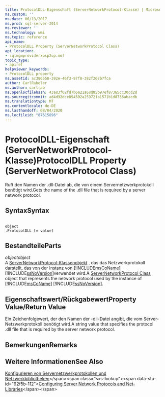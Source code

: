 ```yaml
---
title: ProtocolDLL-Eigenschaft (ServerNetworkProtocol-Klasse) | Microsoft-Dokumentation
ms.custom: ''
ms.date: 06/13/2017
ms.prod: sql-server-2014
ms.reviewer: ''
ms.technology: wmi
ms.topic: reference
api_name:
- ProtocolDLL Property (ServerNetworkProtocol Class)
api_location:
- sqlmgmproviderxpsp2up.mof
topic_type:
- apiref
helpviewer_keywords:
- ProtocolDLL property
ms.assetid: ac386558-392e-46f3-97f8-382f267b7fca
author: CarlRabeler
ms.author: carlrab
ms.openlocfilehash: 43a83f02fd7b6a21a68d05b97ef87365cc30cd2d
ms.sourcegitcommit: ad4d92dce894592a259721a1571b1d8736abacdb
ms.translationtype: MT
ms.contentlocale: de-DE
ms.lasthandoff: 08/04/2020
ms.locfileid: "87615896"
---
```

# <a name="protocoldll-property-servernetworkprotocol-class"></a><span data-ttu-id="92f5b-102">ProtocolDLL-Eigenschaft (ServerNetworkProtocol-Klasse)</span><span class="sxs-lookup"><span data-stu-id="92f5b-102">ProtocolDLL Property (ServerNetworkProtocol Class)</span></span>
  <span data-ttu-id="92f5b-103">Ruft den Namen der .dll-Datei ab, die von einem Servernetzwerkprotokoll benötigt wird.</span><span class="sxs-lookup"><span data-stu-id="92f5b-103">Gets the name of the .dll file that is required by a server network protocol.</span></span>  
  
## <a name="syntax"></a><span data-ttu-id="92f5b-104">Syntax</span><span class="sxs-lookup"><span data-stu-id="92f5b-104">Syntax</span></span>  
  
```  
  
object  
.ProtocolDLL [= value]  
```  
  
## <a name="parts"></a><span data-ttu-id="92f5b-105">Bestandteile</span><span class="sxs-lookup"><span data-stu-id="92f5b-105">Parts</span></span>  
 <span data-ttu-id="92f5b-106">*object*</span><span class="sxs-lookup"><span data-stu-id="92f5b-106">*object*</span></span>  
 <span data-ttu-id="92f5b-107">A [ServerNetworkProtocol-Klassenobjekt](servernetworkprotocol-class.md) , das das Netzwerkprotokoll darstellt, das von der Instanz von [!INCLUDE[msCoName](../../../includes/msconame-md.md)] [!INCLUDE[ssNoVersion](../../../includes/ssnoversion-md.md)]verwendet wird.</span><span class="sxs-lookup"><span data-stu-id="92f5b-107">A [ServerNetworkProtocol Class](servernetworkprotocol-class.md) object that represents the network protocol used by the instance of [!INCLUDE[msCoName](../../../includes/msconame-md.md)] [!INCLUDE[ssNoVersion](../../../includes/ssnoversion-md.md)].</span></span>  
  
## <a name="property-valuereturn-value"></a><span data-ttu-id="92f5b-108">Eigenschaftswert/Rückgabewert</span><span class="sxs-lookup"><span data-stu-id="92f5b-108">Property Value/Return Value</span></span>  
 <span data-ttu-id="92f5b-109">Ein Zeichenfolgewert, der den Namen der -dll-Datei angibt, die vom Server-Netzwerkprotokoll benötigt wird.</span><span class="sxs-lookup"><span data-stu-id="92f5b-109">A string value that specifies the protocol .dll file that is required by the server network protocol.</span></span>  
  
## <a name="remarks"></a><span data-ttu-id="92f5b-110">Bemerkungen</span><span class="sxs-lookup"><span data-stu-id="92f5b-110">Remarks</span></span>  
  
## <a name="see-also"></a><span data-ttu-id="92f5b-111">Weitere Informationen</span><span class="sxs-lookup"><span data-stu-id="92f5b-111">See Also</span></span>  
 <span data-ttu-id="92f5b-112">[Konfigurieren von Servernetzwerkprotokollen und Netzwerkbibliotheken](https://msdn.microsoft.com/library/ms177485\(v=sql.100\).aspx)</span><span class="sxs-lookup"><span data-stu-id="92f5b-112">[Configuring Server Network Protocols and Net-Libraries](https://msdn.microsoft.com/library/ms177485\(v=sql.100\).aspx)</span></span>  
  
  
